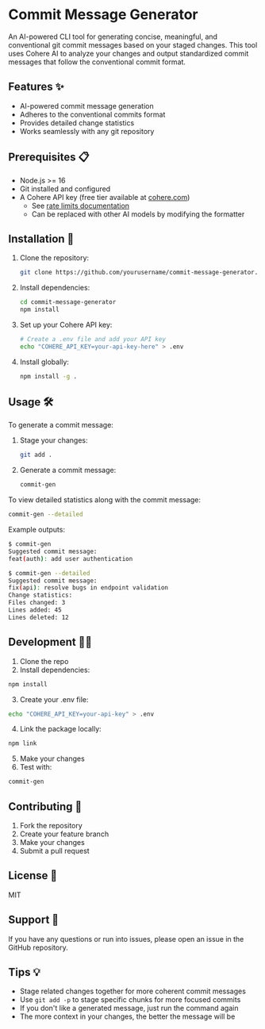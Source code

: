 # Commit Message Generator

An AI-powered CLI tool for generating concise, meaningful, and conventional git commit messages based on your staged changes. This tool uses Cohere AI to analyze your changes and output standardized commit messages that follow the conventional commit format.

## Features ✨

- AI-powered commit message generation
- Adheres to the conventional commits format
- Provides detailed change statistics
- Works seamlessly with any git repository

## Prerequisites 📋

- Node.js >= 16
- Git installed and configured
- A Cohere API key (free tier available at [cohere.com](https://cohere.com))
  - See [rate limits documentation](https://docs.cohere.com/docs/rate-limits)
  - Can be replaced with other AI models by modifying the formatter

## Installation 🚀

1. Clone the repository:

   ```bash
   git clone https://github.com/yourusername/commit-message-generator.git
   ```

2. Install dependencies:

   ```bash
   cd commit-message-generator
   npm install
   ```

3. Set up your Cohere API key:

   ```bash
   # Create a .env file and add your API key
   echo "COHERE_API_KEY=your-api-key-here" > .env
   ```

4. Install globally:

   ```bash
   npm install -g .
   ```

## Usage 🛠️

To generate a commit message:

1. Stage your changes:

   ```bash
   git add .
   ```

2. Generate a commit message:

   ```bash
   commit-gen
   ```

To view detailed statistics along with the commit message:

```bash
commit-gen --detailed
```

Example outputs:

```bash
$ commit-gen
Suggested commit message:
feat(auth): add user authentication

$ commit-gen --detailed
Suggested commit message:
fix(api): resolve bugs in endpoint validation
Change statistics:
Files changed: 3
Lines added: 45
Lines deleted: 12
```

## Development 👩‍💻

1. Clone the repo
2. Install dependencies:

```bash
npm install
```

3. Create your .env file:

```bash
echo "COHERE_API_KEY=your-api-key" > .env
```

4. Link the package locally:

```bash
npm link
```

5. Make your changes
6. Test with:

```bash
commit-gen
```

## Contributing 🤝

1. Fork the repository
2. Create your feature branch
3. Make your changes
4. Submit a pull request

## License 📄

MIT

## Support 💬

If you have any questions or run into issues, please open an issue in the GitHub repository.

## Tips 💡

- Stage related changes together for more coherent commit messages
- Use `git add -p` to stage specific chunks for more focused commits
- If you don't like a generated message, just run the command again
- The more context in your changes, the better the message will be
